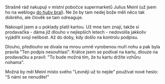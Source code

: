 <!-- dcterms:identifier = riderweblog#77 -->
<!-- dcterms:title = Julius Meinl: S námi se nenudíte! -->
<!-- np9:categoryId = 2 -->
<!-- x4w:category = Lidé a jiná zvěř -->
<!-- np9:authorId = 1 -->
<!-- np9:authorEmail = michal.valasek@altairis.cz -->
<!-- dcterms:creator = Michal Altair Valášek -->
<!-- dcterms:created = 2003-08-08T21:02:56+02:00 -->
<!-- dcterms:date = 2003-08-08T21:02:56+02:00 -->

Strašně rád nakupuji v místní pobočce supermarketů Julius Meinl (už jsem ho na weblogu [do huby bral](http://weblog.rider.cz/ShowRecord.aspx?day=20030303#222531)). Ne že by tam nedej bože měli něco tak dobrého, ale člověk se tam odreaguje.

Nakoupil jsem a u poklady platil kartou. Už mne tam znají, takže si prodavačka - dáma již dlouho v nejlepších letech - nedovolila jakkoliv vyjádřit svoji nelibost. Až do doby, kdy došlo na kontrolu podpisu. 

Dlouho, předlouho se dívala na mnou umně vyrobenou muří nohu a pak byla pravila "Ten podpis nesouhlasí". Krátce jsem se podíval na kartu, dlouze na prodavačku a pravil: "To bude možná tím, že tu kartu držíte vzhůru nohama".

Možná by měl Meinl místo svého "Levněji už to nejde" používat nové heslo: "S námi se nenudíte!"